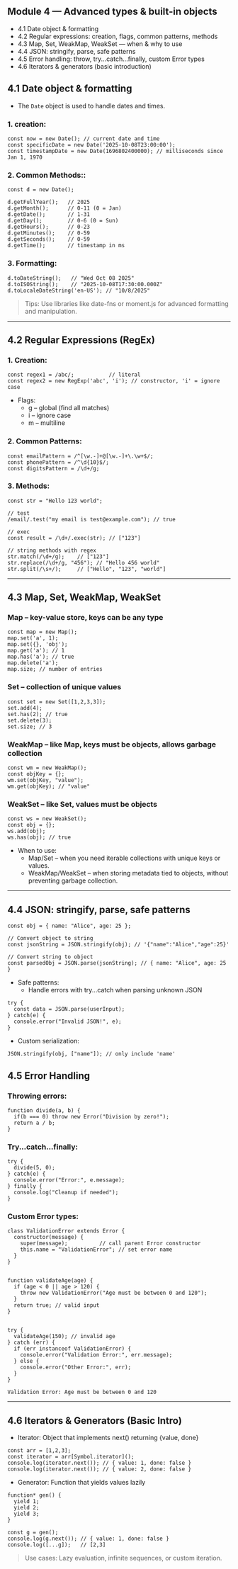 
## Module 4 — Advanced types & built-in objects
- 4.1 Date object & formatting
- 4.2 Regular expressions: creation, flags, common patterns, methods
- 4.3 Map, Set, WeakMap, WeakSet — when & why to use
- 4.4 JSON: stringify, parse, safe patterns
- 4.5 Error handling: throw, try...catch...finally, custom Error types
- 4.6 Iterators & generators (basic introduction)


## 4.1 Date object & formatting
- The `Date` object is used to handle dates and times.

### 1. creation:
```
const now = new Date(); // current date and time
const specificDate = new Date('2025-10-08T23:00:00');
const timestampDate = new Date(1696802400000); // milliseconds since Jan 1, 1970

```
### 2. Common Methods::
```
const d = new Date();

d.getFullYear();   // 2025
d.getMonth();      // 0-11 (0 = Jan)
d.getDate();       // 1-31
d.getDay();        // 0-6 (0 = Sun)
d.getHours();      // 0-23
d.getMinutes();    // 0-59
d.getSeconds();    // 0-59
d.getTime();       // timestamp in ms

```

### 3. Formatting:

```
d.toDateString();   // "Wed Oct 08 2025"
d.toISOString();    // "2025-10-08T17:30:00.000Z"
d.toLocaleDateString('en-US'); // "10/8/2025"

```
> Tips: Use libraries like date-fns or moment.js for advanced formatting and manipulation.

---

## 4.2 Regular Expressions (RegEx)

### 1. Creation:
```
const regex1 = /abc/;           // literal
const regex2 = new RegExp('abc', 'i'); // constructor, 'i' = ignore case

```
- Flags:
    - g – global (find all matches)
    - i – ignore case
    - m – multiline

### 2. Common Patterns:
```
const emailPattern = /^[\w.-]+@[\w.-]+\.\w+$/;
const phonePattern = /^\d{10}$/;
const digitsPattern = /\d+/g;

```

### 3. Methods:
```
const str = "Hello 123 world";

// test
/email/.test("my email is test@example.com"); // true

// exec
const result = /\d+/.exec(str); // ["123"]

// string methods with regex
str.match(/\d+/g);    // ["123"]
str.replace(/\d+/g, "456"); // "Hello 456 world"
str.split(/\s+/);     // ["Hello", "123", "world"]

```

---

## 4.3 Map, Set, WeakMap, WeakSet

### Map – key-value store, keys can be any type

```
const map = new Map();
map.set('a', 1);
map.set({}, 'obj');
map.get('a'); // 1
map.has('a'); // true
map.delete('a');
map.size; // number of entries

```

### Set – collection of unique values
```
const set = new Set([1,2,3,3]);
set.add(4);
set.has(2); // true
set.delete(3);
set.size; // 3

```

### WeakMap – like Map, keys must be objects, allows garbage collection

```
const wm = new WeakMap();
const objKey = {};
wm.set(objKey, "value");
wm.get(objKey); // "value"

```

### WeakSet – like Set, values must be objects

```
const ws = new WeakSet();
const obj = {};
ws.add(obj);
ws.has(obj); // true

```

- When to use:
    - Map/Set – when you need iterable collections with unique keys or values.
    - WeakMap/WeakSet – when storing metadata tied to objects, without preventing garbage collection.

---

## 4.4 JSON: stringify, parse, safe patterns

```
const obj = { name: "Alice", age: 25 };

// Convert object to string
const jsonString = JSON.stringify(obj); // '{"name":"Alice","age":25}'

// Convert string to object
const parsedObj = JSON.parse(jsonString); // { name: "Alice", age: 25 }

```

- Safe patterns:
    - Handle errors with try...catch when parsing unknown JSON

```
try {
  const data = JSON.parse(userInput);
} catch(e) {
  console.error("Invalid JSON!", e);
}

```
- Custom serialization:
```
JSON.stringify(obj, ["name"]); // only include 'name'

```

## 4.5 Error Handling

### Throwing errors:
```
function divide(a, b) {
  if(b === 0) throw new Error("Division by zero!");
  return a / b;
}

```

### Try...catch...finally:

```
try {
  divide(5, 0);
} catch(e) {
  console.error("Error:", e.message);
} finally {
  console.log("Cleanup if needed");
}

```

### Custom Error types:

```
class ValidationError extends Error {
  constructor(message) {
    super(message);          // call parent Error constructor
    this.name = "ValidationError"; // set error name
  }
}


function validateAge(age) {
  if (age < 0 || age > 120) {
    throw new ValidationError("Age must be between 0 and 120");
  }
  return true; // valid input
}


try {
  validateAge(150); // invalid age
} catch (err) {
  if (err instanceof ValidationError) {
    console.error("Validation Error:", err.message);
  } else {
    console.error("Other Error:", err);
  }
}

Validation Error: Age must be between 0 and 120

```
---
## 4.6 Iterators & Generators (Basic Intro)
- Iterator: Object that implements next() returning {value, done}

```
const arr = [1,2,3];
const iterator = arr[Symbol.iterator]();
console.log(iterator.next()); // { value: 1, done: false }
console.log(iterator.next()); // { value: 2, done: false }

```
- Generator: Function that yields values lazily
```
function* gen() {
  yield 1;
  yield 2;
  yield 3;
}

const g = gen();
console.log(g.next()); // { value: 1, done: false }
console.log([...g]);   // [2,3]

```
> Use cases: Lazy evaluation, infinite sequences, or custom iteration.


